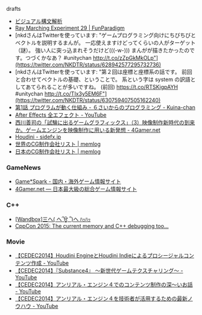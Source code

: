 drafts

* [ビジュアル構文解析](http://www.slideshare.net/ichikaz3/ss-11400787)
* [Ray Marching Experiment 29 | FunParadigm](http://www.funparadigm.com/2015/07/16/ray-marching-experiment-29/)
* [nkdさんはTwitterを使っています: "ゲームプログラミング向けにちびちびとベクトルを説明するまんが。 一応使えますけどってくらいの人がターゲット（謎）。 強い人に突っ込まれそうだけど(((-w-))) まんがが描きたかったのです。つづくかなあ？ #unitychan http://t.co/zZpGkMkOLp"](https://twitter.com/NKDTR/status/628942577295732736)
* [nkdさんはTwitterを使っています: "第２回は座標と座標系の話です。 前回と合わせてベクトルの基礎、ということで。 系という字は system の訳語としてあてられることが多いですね。 (前回) https://t.co/RTSKigpAYH #unitychan http://t.co/TIx3y5EM6F"](https://twitter.com/NKDTR/status/630759407505162240)
* [第1話 プログラムが動く仕組み - ６さいからのプログラミング - Kuina-chan](http://kuina.ch/l6prog/1)
* [After Effects 全エフェクト - YouTube](https://www.youtube.com/playlist?list=PLyRab72s4zBgV7YkMml--SoOEcpMYf9ig)
* [西川善司の「試験に出るゲームグラフィックス」（3）映像制作新時代の到来か。ゲームエンジンを映像制作に用いる新発想 - 4Gamer.net](http://www.4gamer.net/games/210/G021013/20150814057/)
* [Houdini - sidefx.jp](http://www.sidefx.jp/index.php?option=com_content&view=article&id=1&Itemid=435)
* [世界のCG制作会社リスト | memlog](http://blog.taikomatsu.com/link/cg-company-world/)
* [日本のCG制作会社リスト | memlog](http://blog.taikomatsu.com/link/cg-company-jp/)

### GameNews
* [Game*Spark - 国内・海外ゲーム情報サイト](http://www.gamespark.jp/)
* [4Gamer.net ― 日本最大級の総合ゲーム情報サイト](http://www.4gamer.net/)


### C++
* [[Wandbox]三へ( へ՞ਊ ՞)へ ﾊｯﾊｯ](http://melpon.org/wandbox/)
* [CppCon 2015: The current memory and C++ debugging too...](https://cppcon2015.sched.org/event/a9bccd0c3f6beb05752b36a4197a1deb#.Vg9b1S7tlBe)


### Movie
* [【CEDEC2014】Houdini EngineとHoudini Indieによるプロシージャルコンテンツ作成 - YouTube](https://www.youtube.com/watch?v=OemGBhNvpxE)
* [【CEDEC2014】『Substance4』 ～新世代ゲームテクスチャリング～ - YouTube](https://www.youtube.com/watch?v=4qigQ7rNsk0)
* [【CEDEC2014】アンリアル・エンジン４でのコンテンツ制作の深～いお話 - YouTube](https://www.youtube.com/watch?v=yklbheF02LY)
* [【CEDEC2014】アンリアル・エンジン４を技術者が活用するための最新ノウハウ - YouTube](https://www.youtube.com/watch?v=YyNo3U1dV9s)



